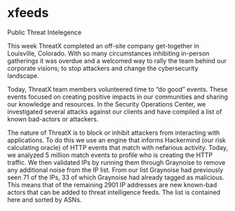 # xfeeds
Public Threat Intelegence

This week ThreatX completed an off-site company get-together in Louisville, Colorado. With so many circumstances inhibiting in-person gatherings it was overdue and a welcomed way to rally the team behind our corporate visions; to stop attackers and change the cybersecurity landscape.  

Today, ThreatX team members volunteered time to “do good” events. These events focused on creating positive impacts in our communities and sharing our knowledge and resources. In the Security Operations Center, we investigated several attacks against our clients and have compiled a list of known bad-actors or attackers.  

The nature of ThreatX is to block or inhibit attackers from interacting with applications.  To do this we use an engine that informs Hackermind (our risk calculating oracle) of HTTP events that match with nefarious activity. Today, we analyzed 5 million match events to profile who is creating the HTTP traffic. We then validated IPs by running them through Graynoise to remove any additional noise from the IP list.  From our list Graynoise had previously seen 71 of the IPs, 33 of which Graynoise had already tagged as malicious.  This means that of the remaining 2901 IP addresses are new known-bad actors that can be added to threat intelligence feeds.  The list is contained here and sorted by ASNs.
